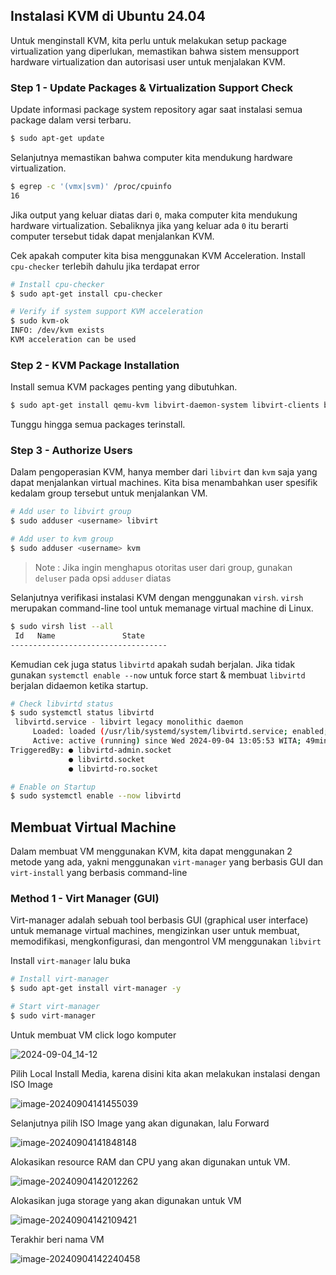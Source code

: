 ## Instalasi KVM di Ubuntu 24.04

Untuk menginstall KVM, kita perlu untuk melakukan setup package virtualization yang diperlukan, memastikan bahwa sistem mensupport hardware virtualization dan autorisasi user untuk menjalakan KVM.

### Step 1 - Update Packages & Virtualization Support Check

Update informasi package system repository agar saat instalasi semua package dalam versi terbaru.

```bash
$ sudo apt-get update
```

Selanjutnya memastikan bahwa computer kita mendukung hardware virtualization.

```bash
$ egrep -c '(vmx|svm)' /proc/cpuinfo
16
```

Jika output yang keluar diatas dari `0`, maka computer kita mendukung hardware virtualization. Sebaliknya jika yang keluar ada `0` itu berarti computer tersebut tidak dapat menjalankan KVM.

Cek apakah computer kita bisa menggunakan KVM Acceleration. Install `cpu-checker` terlebih dahulu jika terdapat error

```bash
# Install cpu-checker
$ sudo apt-get install cpu-checker

# Verify if system support KVM acceleration
$ sudo kvm-ok
INFO: /dev/kvm exists
KVM acceleration can be used
```

### Step 2 - KVM Package Installation

Install semua KVM packages penting yang dibutuhkan.

```bash
$ sudo apt-get install qemu-kvm libvirt-daemon-system libvirt-clients bridge-utils -y
```

Tunggu hingga semua packages terinstall.

### Step 3 - Authorize Users

Dalam pengoperasian KVM, hanya member dari `libvirt` dan `kvm` saja yang dapat menjalankan virtual machines. Kita bisa menambahkan user spesifik kedalam group tersebut untuk menjalankan VM.

```bash
# Add user to libvirt group
$ sudo adduser <username> libvirt

# Add user to kvm group
$ sudo adduser <username> kvm
```

> Note : Jika ingin menghapus otoritas user dari group, gunakan `deluser` pada opsi `adduser` diatas

Selanjutnya verifikasi instalasi KVM dengan menggunakan `virsh`. `virsh` merupakan command-line tool untuk memanage virtual machine di Linux.

```bash
$ sudo virsh list --all
 Id   Name               State
-----------------------------------
```

Kemudian cek juga status `libvirtd` apakah sudah berjalan. Jika tidak gunakan `systemctl enable --now` untuk force start & membuat `libvirtd` berjalan didaemon ketika startup.

```bash
# Check libvirtd status
$ sudo systemctl status libvirtd
 libvirtd.service - libvirt legacy monolithic daemon
     Loaded: loaded (/usr/lib/systemd/system/libvirtd.service; enabled; preset:>
     Active: active (running) since Wed 2024-09-04 13:05:53 WITA; 49min ago
TriggeredBy: ● libvirtd-admin.socket
             ● libvirtd.socket
             ● libvirtd-ro.socket

# Enable on Startup
$ sudo systemctl enable --now libvirtd
```

## Membuat Virtual Machine

Dalam membuat VM menggunakan KVM, kita dapat menggunakan 2 metode yang ada, yakni menggunakan `virt-manager` yang berbasis GUI dan `virt-install` yang berbasis command-line

### Method 1 - Virt Manager (GUI)

Virt-manager adalah sebuah tool berbasis GUI (graphical user interface) untuk memanage virtual machines, mengizinkan user untuk membuat, memodifikasi, mengkonfigurasi, dan mengontrol VM menggunakan `libvirt`

Install `virt-manager` lalu buka

```bash
# Install virt-manager
$ sudo apt-get install virt-manager -y

# Start virt-manager
$ sudo virt-manager
```


Untuk membuat VM click logo komputer

![2024-09-04_14-12](https://github.com/user-attachments/assets/26095eba-83fa-4826-b72f-d86380a2990b)


Pilih Local Install Media, karena disini kita akan melakukan instalasi dengan ISO Image

![image-20240904141455039](https://github.com/user-attachments/assets/5acea83c-8b1e-4c16-8914-97b9a55d9eaf)


Selanjutnya pilih ISO Image yang akan digunakan, lalu Forward

![image-20240904141848148](https://github.com/user-attachments/assets/c0ccfe76-2961-4735-9bbf-dc62d5a14f8b)


Alokasikan resource RAM dan CPU yang akan digunakan untuk VM.

![image-20240904142012262](https://github.com/user-attachments/assets/8944f0cb-edc0-42fa-af76-2d5c6b874f3f)


Alokasikan juga storage yang akan digunakan untuk VM

![image-20240904142109421](https://github.com/user-attachments/assets/4f4b866e-d207-4c33-a410-9a69a89fcfc2)


Terakhir beri nama VM

![image-20240904142240458](https://github.com/user-attachments/assets/de050be5-59be-4ebf-b953-90de5ac0ad87)


